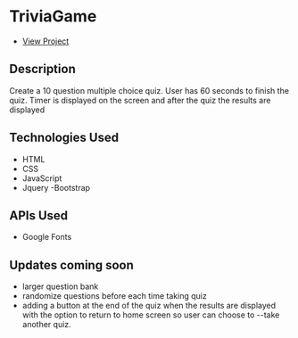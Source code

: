 # TriviaGame
* [View Project](https://rishabh7890.github.io/TriviaGame/)

## Description
Create a 10 question multiple choice quiz. User has 60 seconds to finish the quiz. Timer is displayed on the screen and after the quiz the results are displayed 

## Technologies Used
- HTML
- CSS
- JavaScript
- Jquery
-Bootstrap

## APIs Used
- Google Fonts

## Updates coming soon 
- larger question bank 
- randomize questions before each time taking quiz 
- adding a button at the end of the quiz when the results are displayed with the option to return to home screen so user can choose to --take another quiz. 



